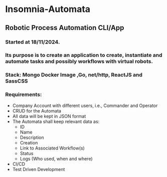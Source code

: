# Insomnia-Automata
## Robotic Process Automation CLI/App

### Started at 18/11/2024.
### Its purpose is to create an application to create, instantiate and automate tasks and possibly workflows with virtual robots.
### Stack: Mongo Docker Image ,Go, net/http, ReactJS and SassCSS
### Requirements:
 - Company Account with different users, i.e., Commander and Operator
 - CRUD for the Automata
 - All data will be kept in JSON format
 - The Automata shall keep relevant data as:
   - ID
   - Name
   - Description
   - Creation
   - Link to Associated Workflow(s)
   - Status
   - Logs (Who used, when and where)
 - CI/CD 
 - Test Driven Development